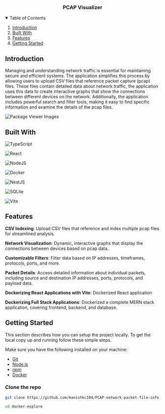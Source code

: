 <div align="center">
  <h3 align="center">PCAP Visualizer</h3>
</div>

<details open>
  <summary>Table of Contents</summary>
  <ol>
    <li>
      <a href="#introduction">Introduction</a>
    </li>
     <li>
      <a href="#built-with">Built With</a>
    </li>
     <li>
      <a href="#features">Features</a>
    </li>
    <li>
      <a href="#getting-started">Getting Started</a>
    </li>
  </ol>
</details>

## Introduction

Managing and understanding network traffic is essential for maintaining secure and efficient systems. The application simplifies this process by allowing users to upload CSV files that reference packet capture (pcap) files. These files contain detailed data about network traffic, the application uses this data to create interactive graphs that show the connections between different devices on the network. Additionally, the application includes powerful search and filter tools, making it easy to find specific information and examine the details of the pcap files.

![Package Viewer Images](packerViewFlow.jpg)
## Built With

![TypeScript](https://img.shields.io/badge/typescript-%23007ACC.svg?style=for-the-badge&logo=typescript&logoColor=white)

![React](https://img.shields.io/badge/react-%2320232a.svg?style=for-the-badge&logo=react&logoColor=%2361DAFB)

![NodeJS](https://img.shields.io/badge/node.js-6DA55F?style=for-the-badge&logo=node.js&logoColor=white)

![Docker](https://img.shields.io/badge/docker-%230db7ed.svg?style=for-the-badge&logo=docker&logoColor=white)

![NestJS](https://img.shields.io/badge/nestjs-%23E0234E.svg?style=for-the-badge&logo=nestjs&logoColor=white)

![SQLite](https://img.shields.io/badge/sqlite-%2307405e.svg?style=for-the-badge&logo=sqlite&logoColor=white)

![Vite](https://img.shields.io/badge/vite-%23646CFF.svg?style=for-the-badge&logo=vite&logoColor=white)

## Features

**CSV Indexing**: Upload CSV files that reference and index multiple pcap files for streamlined analysis.

**Network Visualization**: Dynamic, interactive graphs that display the connections between devices based on pcap data..

**Customizable Filters**: Filter data based on IP addresses, timeframes, protocols, ports, and more.

**Packet Details**:  Access detailed information about individual packets, including source and destination IP addresses, ports, protocols, and payload data.


**Dockerizing React Applications with Vite**: Dockerized React application

**Dockerizing Full Stack Applications**: Dockerized a complete MERN stack application, covering frontend, backend, and database.

## Getting Started

This section describes how you can setup the project locally. To get the local copy up and running follow these simple steps.

Make sure you have the following installed on your machine:

- [Git](https://git-scm.com/)
- [Node.js](https://nodejs.org/en)
- [npm](https://www.npmjs.com/)
- [Docker](https://www.docker.com/products/docker-desktop/)

### Clone the repo

```sh
git clone https://github.com/manishkc104/PCAP-network-packet-file-info.git
```

```sh
cd docker-explore
```
